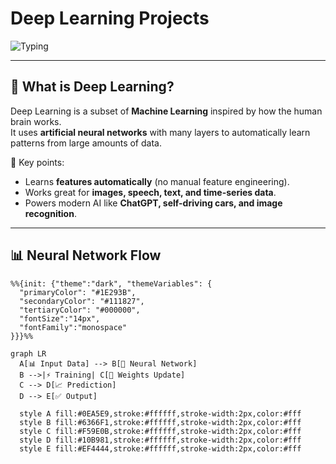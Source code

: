 # Deep Learning Projects

![Typing](https://readme-typing-svg.herokuapp.com?size=24&duration=4000&color=62b6cb&center=true&vCenter=true&lines=s+simple+Deep+Learning+Projects;Learning+Neural+Networks;Building+while+Learning;)

---

## 🧠 What is Deep Learning?

Deep Learning is a subset of **Machine Learning** inspired by how the human brain works.  
It uses **artificial neural networks** with many layers to automatically learn patterns from large amounts of data.  

🔑 Key points:
- Learns **features automatically** (no manual feature engineering).  
- Works great for **images, speech, text, and time-series data**.  
- Powers modern AI like **ChatGPT, self-driving cars, and image recognition**.  

---

## 📊 Neural Network Flow

```mermaid
%%{init: {"theme":"dark", "themeVariables": {
  "primaryColor": "#1E293B",
  "secondaryColor": "#111827",
  "tertiaryColor": "#000000",
  "fontSize":"14px",
  "fontFamily":"monospace"
}}}%%

graph LR
  A[📊 Input Data] --> B[🧠 Neural Network]
  B -->|⚡ Training| C[🔁 Weights Update]
  C --> D[📈 Prediction]
  D --> E[✅ Output]

  style A fill:#0EA5E9,stroke:#ffffff,stroke-width:2px,color:#fff
  style B fill:#6366F1,stroke:#ffffff,stroke-width:2px,color:#fff
  style C fill:#F59E0B,stroke:#ffffff,stroke-width:2px,color:#fff
  style D fill:#10B981,stroke:#ffffff,stroke-width:2px,color:#fff
  style E fill:#EF4444,stroke:#ffffff,stroke-width:2px,color:#fff
```


